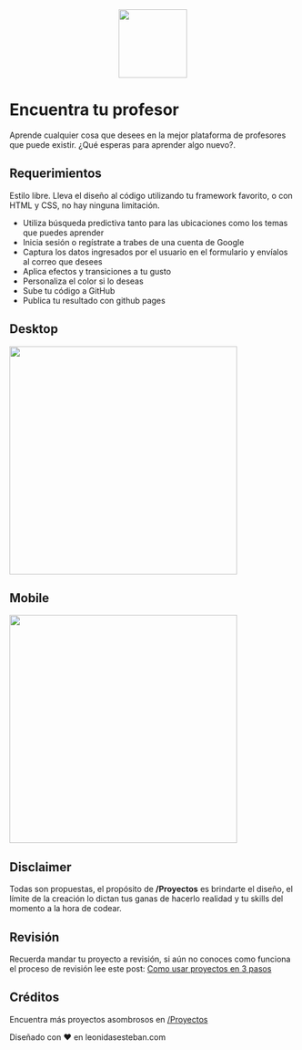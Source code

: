 <div align="center">
<img width="120px"  src="https://raw.githubusercontent.com/no-te-rindas/logo/main/Logo/LeonidasEsteban-destello-envolvente-cuadrada.png" />
</div>

#  Encuentra tu profesor
Aprende cualquier cosa que desees en la mejor plataforma de profesores que puede existir. ¿Qué esperas para aprender algo nuevo?.

## Requerimientos
Estilo libre. Lleva el diseño al código utilizando tu framework favorito, o con HTML y CSS, no hay ninguna limitación.

- Utiliza búsqueda predictiva tanto para las ubicaciones como los temas que puedes aprender
- Inicia sesión o regístrate a trabes de una cuenta de Google
- Captura los datos ingresados por el usuario en el formulario y envíalos al correo que desees
- Aplica efectos y transiciones a tu gusto
- Personaliza el color si lo deseas
- Sube tu código a GitHub
- Publica tu resultado con github pages

## Desktop

<img width="400px"  src="https://raw.githubusercontent.com/uxcristopher/imagenes/main/Readmes/Encuentra%20tu%20profesor/Desktop.jpg" />


## Mobile

<img width="400px" src="https://raw.githubusercontent.com/uxcristopher/imagenes/main/Readmes/Encuentra%20tu%20profesor/Mobile.jpg" />

## Disclaimer

Todas son propuestas, el propósito de **/Proyectos** es brindarte el diseño, el límite de la creación lo dictan tus ganas de hacerlo realidad y tu skills del momento a la hora de codear.


## Revisión

Recuerda mandar tu proyecto a revisión, si aún no conoces como funciona el proceso de revisión lee este post: [Como usar proyectos en 3 pasos](https://leonidasesteban.com/blog/como-usar-proyectos-en-3-pasos)

## Créditos

Encuentra más proyectos asombrosos en [/Proyectos](https://leonidasesteban.com/proyectos)

Diseñado con ♥️ en leonidasesteban.com